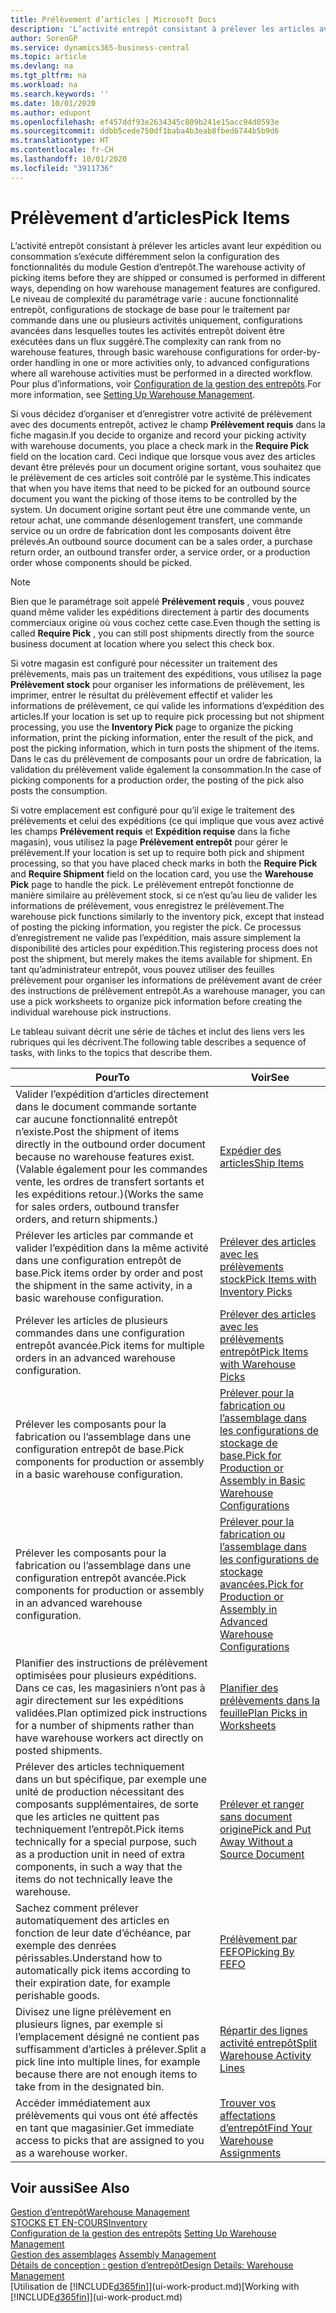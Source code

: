 ```yaml
---
title: Prélèvement d’articles | Microsoft Docs
description: 'L’activité entrepôt consistant à prélever les articles avant leur expédition ou consommation s’exécute différemment selon la configuration des fonctionnalités du module Gestion d’entrepôt. Le niveau de complexité du paramétrage varie : aucune fonctionnalité entrepôt, configurations de stockage de base pour le traitement par commande dans une ou plusieurs activités uniquement, configurations avancées dans lesquelles toutes les activités entrepôt doivent être exécutées dans un flux suggéré.'
author: SorenGP
ms.service: dynamics365-business-central
ms.topic: article
ms.devlang: na
ms.tgt_pltfrm: na
ms.workload: na
ms.search.keywords: ''
ms.date: 10/01/2020
ms.author: edupont
ms.openlocfilehash: ef457ddf93e2634345c809b241e15acc94d0593e
ms.sourcegitcommit: ddbb5cede750df1baba4b3eab8fbed6744b5b9d6
ms.translationtype: HT
ms.contentlocale: fr-CH
ms.lasthandoff: 10/01/2020
ms.locfileid: "3911736"
---
```

# <a name="pick-items"></a><span data-ttu-id="dcaab-104">Prélèvement d’articles</span><span class="sxs-lookup"><span data-stu-id="dcaab-104">Pick Items</span></span>

<span data-ttu-id="dcaab-105">L’activité entrepôt consistant à prélever les articles avant leur expédition ou consommation s’exécute différemment selon la configuration des fonctionnalités du module Gestion d’entrepôt.</span><span class="sxs-lookup"><span data-stu-id="dcaab-105">The warehouse activity of picking items before they are shipped or consumed is performed in different ways, depending on how warehouse management features are configured.</span></span> <span data-ttu-id="dcaab-106">Le niveau de complexité du paramétrage varie : aucune fonctionnalité entrepôt, configurations de stockage de base pour le traitement par commande dans une ou plusieurs activités uniquement, configurations avancées dans lesquelles toutes les activités entrepôt doivent être exécutées dans un flux suggéré.</span><span class="sxs-lookup"><span data-stu-id="dcaab-106">The complexity can rank from no warehouse features, through basic warehouse configurations for order-by-order handling in one or more activities only, to advanced configurations where all warehouse activities must be performed in a directed workflow.</span></span> <span data-ttu-id="dcaab-107">Pour plus d’informations, voir [Configuration de la gestion des entrepôts](warehouse-setup-warehouse.md).</span><span class="sxs-lookup"><span data-stu-id="dcaab-107">For more information, see [Setting Up Warehouse Management](warehouse-setup-warehouse.md).</span></span>

<span data-ttu-id="dcaab-108">Si vous décidez d’organiser et d’enregistrer votre activité de prélèvement avec des documents entrepôt, activez le champ **Prélèvement requis** dans la fiche magasin.</span><span class="sxs-lookup"><span data-stu-id="dcaab-108">If you decide to organize and record your picking activity with warehouse documents, you place a check mark in the **Require Pick** field on the location card.</span></span> <span data-ttu-id="dcaab-109">Ceci indique que lorsque vous avez des articles devant être prélevés pour un document origine sortant, vous souhaitez que le prélèvement de ces articles soit contrôlé par le système.</span><span class="sxs-lookup"><span data-stu-id="dcaab-109">This indicates that when you have items that need to be picked for an outbound source document you want the picking of those items to be controlled by the system.</span></span> <span data-ttu-id="dcaab-110">Un document origine sortant peut être une commande vente, un retour achat, une commande désenlogement transfert, une commande service ou un ordre de fabrication dont les composants doivent être prélevés.</span><span class="sxs-lookup"><span data-stu-id="dcaab-110">An outbound source document can be a sales order, a purchase return order, an outbound transfer order, a service order, or a production order whose components should be picked.</span></span>

> [!NOTE]
> <span data-ttu-id="dcaab-111">Bien que le paramétrage soit appelé **Prélèvement requis** , vous pouvez quand même valider les expéditions directement à partir des documents commerciaux origine où vous cochez cette case.</span><span class="sxs-lookup"><span data-stu-id="dcaab-111">Even though the setting is called **Require Pick** , you can still post shipments directly from the source business document at location where you select this check box.</span></span>

<span data-ttu-id="dcaab-112">Si votre magasin est configuré pour nécessiter un traitement des prélèvements, mais pas un traitement des expéditions, vous utilisez la page **Prélèvement stock** pour organiser les informations de prélèvement, les imprimer, entrer le résultat du prélèvement effectif et valider les informations de prélèvement, ce qui valide les informations d’expédition des articles.</span><span class="sxs-lookup"><span data-stu-id="dcaab-112">If your location is set up to require pick processing but not shipment processing, you use the **Inventory Pick** page to organize the picking information, print the picking information, enter the result of the pick, and post the picking information, which in turn posts the shipment of the items.</span></span> <span data-ttu-id="dcaab-113">Dans le cas du prélèvement de composants pour un ordre de fabrication, la validation du prélèvement valide également la consommation.</span><span class="sxs-lookup"><span data-stu-id="dcaab-113">In the case of picking components for a production order, the posting of the pick also posts the consumption.</span></span>

<span data-ttu-id="dcaab-114">Si votre emplacement est configuré pour qu’il exige le traitement des prélèvements et celui des expéditions (ce qui implique que vous avez activé les champs **Prélèvement requis** et **Expédition requise** dans la fiche magasin), vous utilisez la page **Prélèvement entrepôt** pour gérer le prélèvement.</span><span class="sxs-lookup"><span data-stu-id="dcaab-114">If your location is set up to require both pick and shipment processing, so that you have placed check marks in both the **Require Pick** and **Require Shipment** field on the location card, you use the **Warehouse Pick** page to handle the pick.</span></span> <span data-ttu-id="dcaab-115">Le prélèvement entrepôt fonctionne de manière similaire au prélèvement stock, si ce n’est qu’au lieu de valider les informations de prélèvement, vous enregistrez le prélèvement.</span><span class="sxs-lookup"><span data-stu-id="dcaab-115">The warehouse pick functions similarly to the inventory pick, except that instead of posting the picking information, you register the pick.</span></span> <span data-ttu-id="dcaab-116">Ce processus d’enregistrement ne valide pas l’expédition, mais assure simplement la disponibilité des articles pour expédition.</span><span class="sxs-lookup"><span data-stu-id="dcaab-116">This registering process does not post the shipment, but merely makes the items available for shipment.</span></span> <span data-ttu-id="dcaab-117">En tant qu’administrateur entrepôt, vous pouvez utiliser des feuilles prélèvement pour organiser les informations de prélèvement avant de créer des instructions de prélèvement entrepôt.</span><span class="sxs-lookup"><span data-stu-id="dcaab-117">As a warehouse manager, you can use a pick worksheets to organize pick information before creating the individual warehouse pick instructions.</span></span>

<span data-ttu-id="dcaab-118">Le tableau suivant décrit une série de tâches et inclut des liens vers les rubriques qui les décrivent.</span><span class="sxs-lookup"><span data-stu-id="dcaab-118">The following table describes a sequence of tasks, with links to the topics that describe them.</span></span>   

|<span data-ttu-id="dcaab-119">**Pour**</span><span class="sxs-lookup"><span data-stu-id="dcaab-119">**To**</span></span>|<span data-ttu-id="dcaab-120">**Voir**</span><span class="sxs-lookup"><span data-stu-id="dcaab-120">**See**</span></span>|
|------------|-------------|  
|<span data-ttu-id="dcaab-121">Valider l’expédition d’articles directement dans le document commande sortante car aucune fonctionnalité entrepôt n’existe.</span><span class="sxs-lookup"><span data-stu-id="dcaab-121">Post the shipment of items directly in the outbound order document because no warehouse features exist.</span></span> <span data-ttu-id="dcaab-122">(Valable également pour les commandes vente, les ordres de transfert sortants et les expéditions retour.)</span><span class="sxs-lookup"><span data-stu-id="dcaab-122">(Works the same for sales orders, outbound transfer orders, and return shipments.)</span></span>|[<span data-ttu-id="dcaab-123">Expédier des articles</span><span class="sxs-lookup"><span data-stu-id="dcaab-123">Ship Items</span></span>](warehouse-how-ship-items.md)|  
|<span data-ttu-id="dcaab-124">Prélever les articles par commande et valider l’expédition dans la même activité dans une configuration entrepôt de base.</span><span class="sxs-lookup"><span data-stu-id="dcaab-124">Pick items order by order and post the shipment in the same activity, in a basic warehouse configuration.</span></span>|[<span data-ttu-id="dcaab-125">Prélever des articles avec les prélèvements stock</span><span class="sxs-lookup"><span data-stu-id="dcaab-125">Pick Items with Inventory Picks</span></span>](warehouse-how-to-pick-items-with-inventory-picks.md)|
|<span data-ttu-id="dcaab-126">Prélever les articles de plusieurs commandes dans une configuration entrepôt avancée.</span><span class="sxs-lookup"><span data-stu-id="dcaab-126">Pick items for multiple orders in an advanced warehouse configuration.</span></span>|[<span data-ttu-id="dcaab-127">Prélever des articles avec les prélèvements entrepôt</span><span class="sxs-lookup"><span data-stu-id="dcaab-127">Pick Items with Warehouse Picks</span></span>](warehouse-how-to-pick-items-for-warehouse-shipment.md)|  
|<span data-ttu-id="dcaab-128">Prélever les composants pour la fabrication ou l’assemblage dans une configuration entrepôt de base.</span><span class="sxs-lookup"><span data-stu-id="dcaab-128">Pick components for production or assembly in a basic warehouse configuration.</span></span>|[<span data-ttu-id="dcaab-129">Prélever pour la fabrication ou l’assemblage dans les configurations de stockage de base.</span><span class="sxs-lookup"><span data-stu-id="dcaab-129">Pick for Production or Assembly in Basic Warehouse Configurations</span></span>](warehouse-how-to-pick-for-production.md)|
|<span data-ttu-id="dcaab-130">Prélever les composants pour la fabrication ou l’assemblage dans une configuration entrepôt avancée.</span><span class="sxs-lookup"><span data-stu-id="dcaab-130">Pick components for production or assembly in an advanced warehouse configuration.</span></span>|[<span data-ttu-id="dcaab-131">Prélever pour la fabrication ou l’assemblage dans les configurations de stockage avancées.</span><span class="sxs-lookup"><span data-stu-id="dcaab-131">Pick for Production or Assembly in Advanced Warehouse Configurations</span></span>](warehouse-how-to-pick-for-internal-operations-in-advanced-warehousing.md)|  
|<span data-ttu-id="dcaab-132">Planifier des instructions de prélèvement optimisées pour plusieurs expéditions. Dans ce cas, les magasiniers n’ont pas à agir directement sur les expéditions validées.</span><span class="sxs-lookup"><span data-stu-id="dcaab-132">Plan optimized pick instructions for a number of shipments rather than have warehouse workers act directly on posted shipments.</span></span>|[<span data-ttu-id="dcaab-133">Planifier des prélèvements dans la feuille</span><span class="sxs-lookup"><span data-stu-id="dcaab-133">Plan Picks in Worksheets</span></span>](warehouse-how-to-plan-picks-in-worksheets.md)|  
|<span data-ttu-id="dcaab-134">Prélever des articles techniquement dans un but spécifique, par exemple une unité de production nécessitant des composants supplémentaires, de sorte que les articles ne quittent pas techniquement l’entrepôt.</span><span class="sxs-lookup"><span data-stu-id="dcaab-134">Pick items technically for a special purpose, such as a production unit in need of extra components, in such a way that the items do not technically leave the warehouse.</span></span>|[<span data-ttu-id="dcaab-135">Prélever et ranger sans document origine</span><span class="sxs-lookup"><span data-stu-id="dcaab-135">Pick and Put Away Without a Source Document</span></span>](warehouse-how-to-create-put-aways-from-internal-put-aways.md)|
|<span data-ttu-id="dcaab-136">Sachez comment prélever automatiquement des articles en fonction de leur date d’échéance, par exemple des denrées périssables.</span><span class="sxs-lookup"><span data-stu-id="dcaab-136">Understand how to automatically pick items according to their expiration date, for example perishable goods.</span></span>|[<span data-ttu-id="dcaab-137">Prélèvement par FEFO</span><span class="sxs-lookup"><span data-stu-id="dcaab-137">Picking By FEFO</span></span>](warehouse-picking-by-fefo.md)|
|<span data-ttu-id="dcaab-138">Divisez une ligne prélèvement en plusieurs lignes, par exemple si l’emplacement désigné ne contient pas suffisamment d’articles à prélever.</span><span class="sxs-lookup"><span data-stu-id="dcaab-138">Split a pick line into multiple lines, for example because there are not enough items to take from in the designated bin.</span></span>|[<span data-ttu-id="dcaab-139">Répartir des lignes activité entrepôt</span><span class="sxs-lookup"><span data-stu-id="dcaab-139">Split Warehouse Activity Lines</span></span>](warehouse-how-to-split-warehouse-activity-lines.md)|
|<span data-ttu-id="dcaab-140">Accéder immédiatement aux prélèvements qui vous ont été affectés en tant que magasinier.</span><span class="sxs-lookup"><span data-stu-id="dcaab-140">Get immediate access to picks that are assigned to you as a warehouse worker.</span></span>|[<span data-ttu-id="dcaab-141">Trouver vos affectations d’entrepôt</span><span class="sxs-lookup"><span data-stu-id="dcaab-141">Find Your Warehouse Assignments</span></span>](warehouse-how-to-find-your-warehouse-assignments.md)|  

## <a name="see-also"></a><span data-ttu-id="dcaab-142">Voir aussi</span><span class="sxs-lookup"><span data-stu-id="dcaab-142">See Also</span></span>  
[<span data-ttu-id="dcaab-143">Gestion d’entrepôt</span><span class="sxs-lookup"><span data-stu-id="dcaab-143">Warehouse Management</span></span>](warehouse-manage-warehouse.md)  
[<span data-ttu-id="dcaab-144">STOCKS ET EN-COURS</span><span class="sxs-lookup"><span data-stu-id="dcaab-144">Inventory</span></span>](inventory-manage-inventory.md)  
<span data-ttu-id="dcaab-145">[Configuration de la gestion des entrepôts](warehouse-setup-warehouse.md)   </span><span class="sxs-lookup"><span data-stu-id="dcaab-145">[Setting Up Warehouse Management](warehouse-setup-warehouse.md)   </span></span>  
<span data-ttu-id="dcaab-146">[Gestion des assemblages](assembly-assemble-items.md)  </span><span class="sxs-lookup"><span data-stu-id="dcaab-146">[Assembly Management](assembly-assemble-items.md)  </span></span>  
[<span data-ttu-id="dcaab-147">Détails de conception : gestion d’entrepôt</span><span class="sxs-lookup"><span data-stu-id="dcaab-147">Design Details: Warehouse Management</span></span>](design-details-warehouse-management.md)  
<span data-ttu-id="dcaab-148">[Utilisation de [!INCLUDE[d365fin](includes/d365fin_md.md)]](ui-work-product.md)</span><span class="sxs-lookup"><span data-stu-id="dcaab-148">[Working with [!INCLUDE[d365fin](includes/d365fin_md.md)]](ui-work-product.md)</span></span>
